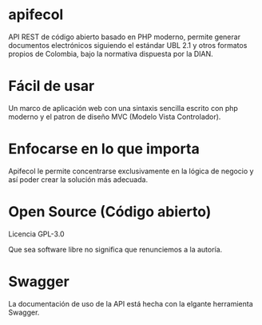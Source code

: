 # apifecol 
API REST de código abierto basado en PHP moderno, permite generar documentos electrónicos siguiendo el estándar UBL 2.1 y otros formatos propios de Colombia, bajo la normativa dispuesta por la DIAN.

# Fácil de usar
Un marco de aplicación web con una sintaxis sencilla escrito con php moderno y el patron de diseño MVC (Modelo Vista Controlador).

# Enfocarse en lo que importa
Apifecol le permite concentrarse exclusivamente en la lógica de negocio y así poder crear la solución más adecuada.

# Open Source (Código abierto)
Licencia GPL-3.0

Que sea software libre no significa que renunciemos a la autoría.

# Swagger 
La documentación de uso de la API está hecha con la elgante herramienta Swagger.
